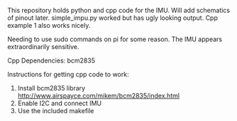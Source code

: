 This repository holds python and cpp code for the IMU. Will add schematics of pinout later.
simple_impu.py worked but has ugly looking output. Cpp example 1 also works nicely.

Needing to use sudo commands on pi for some reason.
The IMU appears extraordinarily sensitive.



Cpp Dependencies:
bcm2835

Instructions for getting cpp code to work:
1. Install bcm2835 library http://www.airspayce.com/mikem/bcm2835/index.html
2. Enable I2C and connect IMU
3. Use the included makefile
